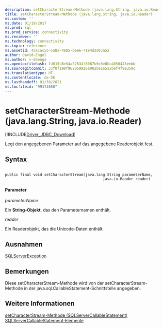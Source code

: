 ```yaml
---
description: setCharacterStream-Methode (java.lang.String, java.io.Reader)
title: setCharacterStream-Methode (java.lang.String, java.io.Reader) | Microsoft-Dokumentation
ms.custom: ''
ms.date: 01/19/2017
ms.prod: sql
ms.prod_service: connectivity
ms.reviewer: ''
ms.technology: connectivity
ms.topic: reference
ms.assetid: 43acac5b-5a8a-4685-bee6-7194d2d03a52
author: David-Engel
ms.author: v-daenge
ms.openlocfilehash: fd615b8e54a52534f8087b9e8e8bb4056445eebb
ms.sourcegitcommit: 33f0f190f962059826e002be165a2bef4f9e350c
ms.translationtype: HT
ms.contentlocale: de-DE
ms.lasthandoff: 01/30/2021
ms.locfileid: "99173680"
---
```

# <a name="setcharacterstream-method-javalangstring-javaioreader"></a>setCharacterStream-Methode (java.lang.String, java.io.Reader)
[!INCLUDE[Driver_JDBC_Download](../../../includes/driver_jdbc_download.md)]

  Legt den angegebenen Parameter auf das angegebene Readerobjekt fest.  
  
## <a name="syntax"></a>Syntax  
  
```  
  
public final void setCharacterStream(java.lang.String parameterName,  
                                             java.io.Reader reader)  
```  
  
#### <a name="parameters"></a>Parameter  
 *parameterName*  
  
 Ein **String-Objekt**, das den Parameternamen enthält.  
  
 *reader*  
  
 Ein Readerobjekt, das die Unicode-Daten enthält.  
  
## <a name="exceptions"></a>Ausnahmen  
 [SQLServerException](../../../connect/jdbc/reference/sqlserverexception-class.md)  
  
## <a name="remarks"></a>Bemerkungen  
 Diese setCharacterStream-Methode wird von der setCharacterStream-Methode in der java.sql.CallableStatement-Schnittstelle angegeben.  
  
## <a name="see-also"></a>Weitere Informationen  
 [setCharacterStream-Methode &#40;SQLServerCallableStatement&#41;](../../../connect/jdbc/reference/setcharacterstream-method-sqlservercallablestatement.md)   
 [SQLServerCallableStatement-Elemente](../../../connect/jdbc/reference/sqlservercallablestatement-members.md)  
  
  
